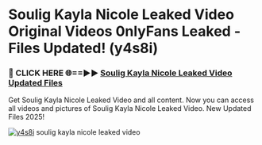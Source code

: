 # Soulig Kayla Nicole Leaked Video Original Videos 0nlyFans Leaked - Files Updated! (y4s8i)

<h3>🔴 CLICK HERE 🌐==►► <a href="https://tinyurl.com/4seja8ks" rel="nofollow">Soulig Kayla Nicole Leaked Video Updated Files</a></h3>

Get Soulig Kayla Nicole Leaked Video and all content. Now you can access all videos and pictures of Soulig Kayla Nicole Leaked Video. New Updated Files 2025!

[![y4s8i](https://i.imgur.com/EWjZXRe.gif)](https://tinyurl.com/4seja8ks)
soulig kayla nicole leaked video